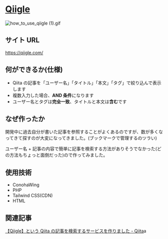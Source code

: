 # [Qiigle](https://qiigle.com/)

![how_to_use_qiigle (1).gif](https://qiita-image-store.s3.ap-northeast-1.amazonaws.com/0/244893/705f60c4-238e-f10e-f048-0a7f3a443800.gif)

## サイト URL

https://qiigle.com/

## 何ができるか(仕様)

- Qiita の記事を「ユーザー名」「タイトル」「本文」「タグ」で絞り込んで表示します
- 複数入力した場合、**AND 条件**になります
- ユーザー名とタグは**完全一致**、タイトルと本文は**含む**です

## なぜ作ったか

開発中に過去自分が書いた記事を参照することがよくあるのですが、数が多くなってきて探すのが大変になってきました。(ブックマークで管理するのツラい)

ユーザー名 + 記事の内容で簡単に記事を検索する方法がありそうでなかった(どの方法もちょっと面倒だった)ので作ってみました。

## 使用技術

- ConohaWing
- PHP
- Tailwind CSS(CDN)
- HTML

## 関連記事

[【Qiigle】という Qiita の記事を検索するサービスを作りました - Qiita](https://qiita.com/d0ne1s/items/ea9d0154d56c7cfd2128)a
